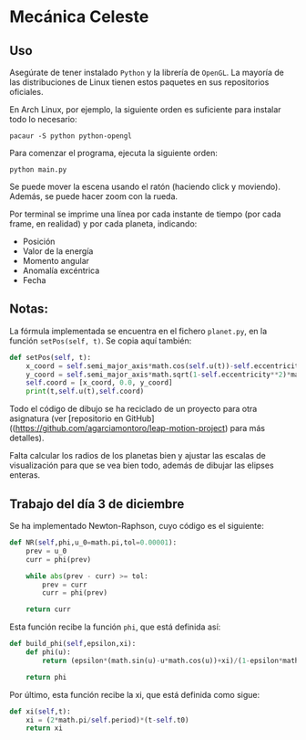 # Mecánica Celeste

## Uso
Asegúrate de tener instalado `Python` y la librería de `OpenGL`. La mayoría de las distribuciones de Linux tienen estos paquetes en sus repositorios oficiales.

En Arch Linux, por ejemplo, la siguiente orden es suficiente para instalar todo lo necesario:

```
pacaur -S python python-opengl
```

Para comenzar el programa, ejecuta la siguiente orden:

```
python main.py
```

Se puede mover la escena usando el ratón (haciendo click y moviendo). Además, se puede hacer zoom con la rueda.

Por terminal se imprime una línea por cada instante de tiempo (por cada frame, en realidad) y por cada planeta, indicando:
* Posición
* Valor de la energía
* Momento angular
* Anomalía excéntrica
* Fecha

## Notas:

La fórmula implementada se encuentra en el fichero `planet.py`, en la función `setPos(self, t)`. Se copia aquí también:

```python
def setPos(self, t):
    x_coord = self.semi_major_axis*math.cos(self.u(t))-self.eccentricity
    y_coord = self.semi_major_axis*math.sqrt(1-self.eccentricity**2)*math.sin(self.u(t))
    self.coord = [x_coord, 0.0, y_coord]
    print(t,self.u(t),self.coord)
```

Todo el código de dibujo se ha reciclado de un proyecto para otra asignatura (ver [repositorio en GitHub]((https://github.com/agarciamontoro/leap-motion-project) para más detalles).

Falta calcular los radios de los planetas bien y ajustar las escalas de visualización para que se vea bien todo, además de dibujar las elipses enteras.

## Trabajo del día 3 de diciembre
Se ha implementado Newton-Raphson, cuyo código es el siguiente:

```python
def NR(self,phi,u_0=math.pi,tol=0.00001):
    prev = u_0
    curr = phi(prev)

    while abs(prev - curr) >= tol:
        prev = curr
        curr = phi(prev)

    return curr
```

Esta función recibe la función `phi`, que está definida así:
```python
def build_phi(self,epsilon,xi):
    def phi(u):
        return (epsilon*(math.sin(u)-u*math.cos(u))+xi)/(1-epsilon*math.cos(u))

    return phi
```

Por último, esta función recibe la xi, que está definida como sigue:
```python
def xi(self,t):
    xi = (2*math.pi/self.period)*(t-self.t0)
    return xi
```
